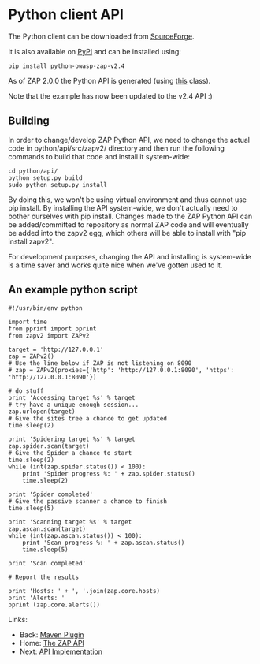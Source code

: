 # Python client API

The Python client can be downloaded from [SourceForge](http://sourceforge.net/projects/zaproxy/files/client-api/).

It is also available on [PyPI](https://pypi.python.org/pypi/python-owasp-zap-v2.4) and can be installed using:
```
pip install python-owasp-zap-v2.4
```

As of ZAP 2.0.0 the Python API is generated (using [this](https://github.com/zaproxy/zaproxy/blob/develop/src/org/zaproxy/zap/extension/api/PythonAPIGenerator.java) class).

Note that the example has now been updated to the v2.4 API :)


## Building

In order to change/develop ZAP Python API, we need to change the actual code in python/api/src/zapv2/ directory and then run the following commands to build that code and install it system-wide:

```
cd python/api/
python setup.py build
sudo python setup.py install
```

By doing this, we won't be using virtual environment and thus cannot use pip install. By installing the API system-wide, we don't actually need to bother ourselves with pip install. Changes made to the ZAP Python API can be added/committed to repository as normal ZAP code and will eventually be added into the zapv2 egg, which others will be able to install with "pip install zapv2".

For development purposes, changing the API and installing is system-wide is a time saver and works quite nice when we've gotten used to it.


## An example python script
```
#!/usr/bin/env python

import time
from pprint import pprint
from zapv2 import ZAPv2

target = 'http://127.0.0.1'
zap = ZAPv2()
# Use the line below if ZAP is not listening on 8090
# zap = ZAPv2(proxies={'http': 'http://127.0.0.1:8090', 'https': 'http://127.0.0.1:8090'})

# do stuff
print 'Accessing target %s' % target
# try have a unique enough session...
zap.urlopen(target)
# Give the sites tree a chance to get updated
time.sleep(2)

print 'Spidering target %s' % target
zap.spider.scan(target)
# Give the Spider a chance to start
time.sleep(2)
while (int(zap.spider.status()) < 100):
    print 'Spider progress %: ' + zap.spider.status()
    time.sleep(2)

print 'Spider completed'
# Give the passive scanner a chance to finish
time.sleep(5)

print 'Scanning target %s' % target
zap.ascan.scan(target)
while (int(zap.ascan.status()) < 100):
    print 'Scan progress %: ' + zap.ascan.status()
    time.sleep(5)

print 'Scan completed'

# Report the results

print 'Hosts: ' + ', '.join(zap.core.hosts)
print 'Alerts: '
pprint (zap.core.alerts())
```

Links:
  * Back: [Maven Plugin](ApiMaven)
  * Home: [The ZAP API](ApiDetails)
  * Next: [API Implementation](ApiImplementation)